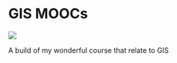 # GIS MOOCs
![](https://komarev.com/ghpvc/?username=OkomoJacob/GIS_MOOCs&label=ProfileViewers&color=brightgreen)

A build of my wonderful course that relate to GIS
